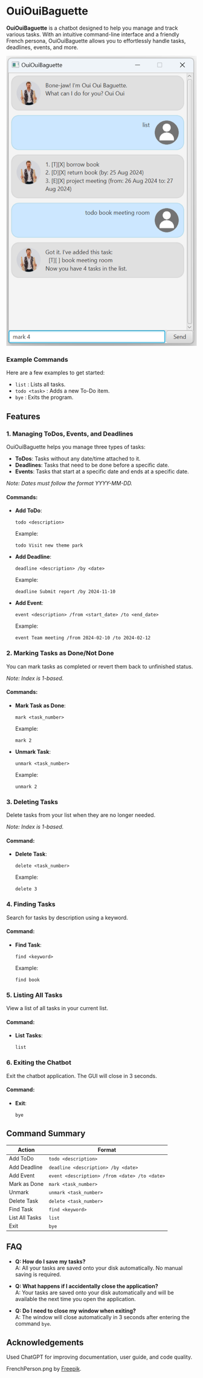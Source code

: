 # OuiOuiBaguette

**OuiOuiBaguette** is a chatbot designed to help you manage and track various tasks. With an intuitive command-line interface and a friendly French persona, OuiOuiBaguette allows you to effortlessly handle tasks, deadlines, events, and more.

![Screenshot of OuiOuiBaguette showing the list, todo, and mark commands](Ui.png)

### Example Commands
Here are a few examples to get started:
- `list` : Lists all tasks.
- `todo <task>` : Adds a new To-Do item.
- `bye` : Exits the program.

## Features

### 1. Managing ToDos, Events, and Deadlines
OuiOuiBaguette helps you manage three types of tasks:
- **ToDos**: Tasks without any date/time attached to it.
- **Deadlines**: Tasks that need to be done before a specific date.
- **Events**: Tasks that start at a specific date and ends at a specific date.

_Note: Dates must follow the format YYYY-MM-DD._

#### Commands:
- **Add ToDo**:  
  ```
  todo <description>
  ```  
  Example:  
  ```
  todo Visit new theme park
  ```
- **Add Deadline**:  
  ```
  deadline <description> /by <date>
  ```  
  Example:  
  ```
  deadline Submit report /by 2024-11-10
  ```
- **Add Event**:  
  ```
  event <description> /from <start_date> /to <end_date>
  ```  
  Example:  
  ```
  event Team meeting /from 2024-02-10 /to 2024-02-12
  ```

### 2. Marking Tasks as Done/Not Done
You can mark tasks as completed or revert them back to unfinished status.

_Note: Index is 1-based._

#### Commands:
- **Mark Task as Done**:  
  ```
  mark <task_number>
  ```  
  Example:  
  ```
  mark 2
  ```
- **Unmark Task**:  
  ```
  unmark <task_number>
  ```  
  Example:  
  ```
  unmark 2
  ```

### 3. Deleting Tasks
Delete tasks from your list when they are no longer needed.

_Note: Index is 1-based._

#### Command:
- **Delete Task**:  
  ```
  delete <task_number>
  ```  
  Example:  
  ```
  delete 3
  ```

### 4. Finding Tasks
Search for tasks by description using a keyword.

#### Command:
- **Find Task**:  
  ```
  find <keyword>
  ```  
  Example:  
  ```
  find book
  ```

### 5. Listing All Tasks
View a list of all tasks in your current list.

#### Command:
- **List Tasks**:  
  ```
  list
  ```

### 6. Exiting the Chatbot
Exit the chatbot application. The GUI will close in 3 seconds.

#### Command:
- **Exit**:  
  ```
  bye
  ```

## Command Summary

| Action            | Format                                        |
| ----------------- | --------------------------------------------- |
| Add ToDo          | `todo <description>`                          |
| Add Deadline      | `deadline <description> /by <date>`           |
| Add Event         | `event <description> /from <date> /to <date>` |
| Mark as Done      | `mark <task_number>`                          |
| Unmark            | `unmark <task_number>`                        |
| Delete Task       | `delete <task_number>`                        |
| Find Task         | `find <keyword>`                              |
| List All Tasks    | `list`                                        |
| Exit              | `bye`                                         |

## FAQ
- **Q: How do I save my tasks?**  
  A: All your tasks are saved onto your disk automatically. No manual saving is required.

- **Q: What happens if I accidentally close the application?**  
  A: Your tasks are saved onto your disk automatically and will be available the next time you open the application.

- **Q: Do I need to close my window when exiting?**  
A: The window will close automatically in 3 seconds after entering the command `bye`.


## Acknowledgements
Used ChatGPT for improving documentation, user guide, and code quality.

FrenchPerson.png by [Freepik](https://www.freepik.com/free-photo/handsome-man-eating-french-baguettes_14923072.htm#fromView=search&page=1&position=2&uuid=fafbe9e1-9c04-4564-929d-c5827f82ff19).
